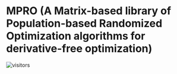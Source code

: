 # MPRO (A Matrix-based library of Population-based Randomized Optimization algorithms for derivative-free optimization)

![visitors](https://visitor-badge.laobi.icu/badge?page_id=Evolutionary-Intelligence.MPRO)
